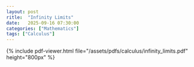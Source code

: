 ```yaml
---
layout: post
ritle:  "Infinity Limits"
date:   2025-09-16 07:30:00
categories: ["Mathematics"]
tags: ["Calculus"]
---
```


{% include pdf-viewer.html file="/assets/pdfs/calculus/infinity_limits.pdf" height="800px" %}

